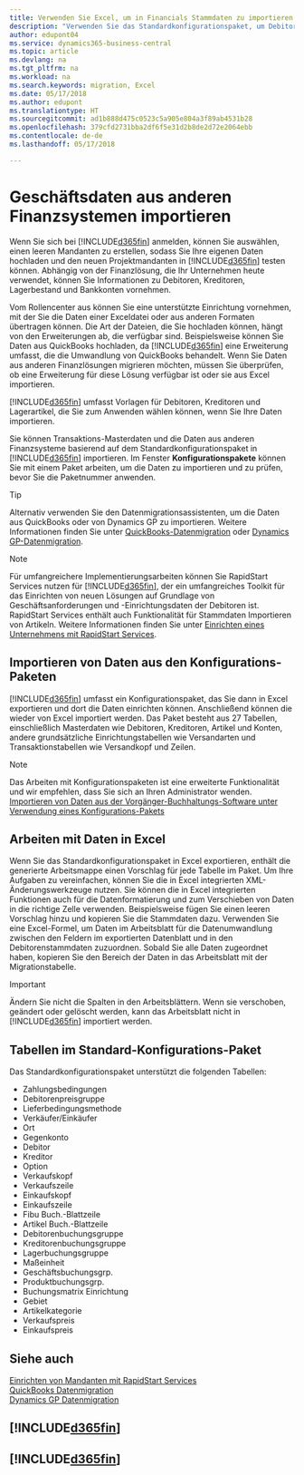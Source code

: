 ```yaml
---
title: Verwenden Sie Excel, um in Financials Stammdaten zu importieren | Microsoft Docs
description: "Verwenden Sie das Standardkonfigurationspaket, um Debitorendaten in Excel hinzuzufügen und Daten nach Business Central zu importieren."
author: edupont04
ms.service: dynamics365-business-central
ms.topic: article
ms.devlang: na
ms.tgt_pltfrm: na
ms.workload: na
ms.search.keywords: migration, Excel
ms.date: 05/17/2018
ms.author: edupont
ms.translationtype: HT
ms.sourcegitcommit: ad1b888d475c0523c5a905e804a3f89ab4531b28
ms.openlocfilehash: 379cfd2731bba2df6f5e31d2b8de2d72e2064ebb
ms.contentlocale: de-de
ms.lasthandoff: 05/17/2018

---
```

# <a name="importing-business-data-from-other-finance-systems"></a>Geschäftsdaten aus anderen Finanzsystemen importieren
Wenn Sie sich bei [!INCLUDE[d365fin](includes/d365fin_md.md)] anmelden, können Sie auswählen, einen leeren Mandanten zu erstellen, sodass Sie Ihre eigenen Daten hochladen und den neuen Projektmandanten in [!INCLUDE[d365fin](includes/d365fin_md.md)] testen können. Abhängig von der Finanzlösung, die Ihr Unternehmen heute verwendet, können Sie Informationen zu Debitoren, Kreditoren, Lagerbestand und Bankkonten vornehmen.  

Vom Rollencenter aus können Sie eine unterstützte Einrichtung vornehmen, mit der Sie die Daten einer Exceldatei oder aus anderen Formaten übertragen können. Die Art der Dateien, die Sie hochladen können, hängt von den Erweiterungen ab, die verfügbar sind. Beispielsweise können Sie Daten aus QuickBooks hochladen, da [!INCLUDE[d365fin](includes/d365fin_md.md)] eine Erweiterung umfasst, die die Umwandlung von QuickBooks behandelt. Wenn Sie Daten aus anderen Finanzlösungen migrieren möchten, müssen Sie überprüfen, ob eine Erweiterung für diese Lösung verfügbar ist oder sie aus Excel importieren.  

[!INCLUDE[d365fin](includes/d365fin_md.md)] umfasst Vorlagen für Debitoren, Kreditoren und Lagerartikel, die Sie zum Anwenden wählen können, wenn Sie Ihre Daten importieren.

Sie können Transaktions-Masterdaten und die Daten aus anderen Finanzsysteme basierend auf dem Standardkonfigurationspaket in [!INCLUDE[d365fin](includes/d365fin_md.md)] importieren. Im Fenster **Konfigurationspakete** können Sie mit einem Paket arbeiten, um die Daten zu importieren und zu prüfen, bevor Sie die Paketnummer anwenden.  

> [!TIP]  
> Alternativ verwenden Sie den Datenmigrationsassistenten, um die Daten aus QuickBooks oder von Dynamics GP zu importieren. Weitere Informationen finden Sie unter [QuickBooks-Datenmigration](ui-extensions-quickbooks-data-migration.md) oder [Dynamics GP-Datenmigration](ui-extensions-dynamicsgp-data-migration.md).

> [!NOTE]  
> Für umfangreichere Implementierungsarbeiten können Sie RapidStart Services nutzen für [!INCLUDE[d365fin](includes/d365fin_md.md)], der ein umfangreiches Toolkit für das Einrichten von neuen Lösungen auf Grundlage von Geschäftsanforderungen und -Einrichtungsdaten der Debitoren ist. RapidStart Services enthält auch Funktionalität für Stammdaten Importieren von Artikeln. Weitere Informationen finden Sie unter [Einrichten eines Unternehmens mit RapidStart Services](admin-set-up-a-company-with-rapidstart.md).

## <a name="importing-data-from-configuration-packages"></a>Importieren von Daten aus den Konfigurations-Paketen
[!INCLUDE[d365fin](includes/d365fin_md.md)] umfasst ein Konfigurationspaket, das Sie dann in Excel exportieren und dort die Daten einrichten können. Anschließend können die wieder von Excel importiert werden. Das Paket besteht aus 27 Tabellen, einschließlich Masterdaten wie Debitoren, Kreditoren, Artikel und Konten, andere grundsätzliche Einrichtungstabellen wie Versandarten und Transaktionstabellen wie Versandkopf und Zeilen.  

> [!NOTE]  
>   Das Arbeiten mit Konfigurationspaketen ist eine erweiterte Funktionalität und wir empfehlen, dass Sie sich an Ihren Administrator wenden. [Importieren von Daten aus der Vorgänger-Buchhaltungs-Software unter Verwendung eines Konfigurations-Pakets](across-import-data-configuration-packages.md)

## <a name="working-with-data-in-excel"></a>Arbeiten mit Daten in Excel
Wenn Sie das Standardkonfigurationspaket in Excel exportieren, enthält die generierte Arbeitsmappe einen Vorschlag für jede Tabelle im Paket. Um Ihre Aufgaben zu vereinfachen, können Sie die in Excel integrierten XML-Änderungswerkzeuge nutzen. Sie können die in Excel integrierten Funktionen auch für die Datenformatierung und zum Verschieben von Daten in die richtige Zelle verwenden. Beispielsweise fügen Sie einen leeren Vorschlag hinzu und kopieren Sie die Stammdaten dazu. Verwenden Sie eine Excel-Formel, um Daten im Arbeitsblatt für die Datenumwandlung zwischen den Feldern im exportierten Datenblatt und in den Debitorenstammdaten zuzuordnen. Sobald Sie alle Daten zugeordnet haben, kopieren Sie den Bereich der Daten in das Arbeitsblatt mit der Migrationstabelle.  

> [!IMPORTANT]  
>  Ändern Sie nicht die Spalten in den Arbeitsblättern. Wenn sie verschoben, geändert oder gelöscht werden, kann das Arbeitsblatt nicht in [!INCLUDE[d365fin](includes/d365fin_md.md)] importiert werden.

## <a name="tables-in-the-default-configuration-package"></a>Tabellen im Standard-Konfigurations-Paket
Das Standardkonfigurationspaket unterstützt die folgenden Tabellen:

-   Zahlungsbedingungen
-   Debitorenpreisgruppe
-   Lieferbedingungsmethode
-   Verkäufer/Einkäufer
-   Ort
-   Gegenkonto
-   Debitor
-   Kreditor
-   Option
-   Verkaufskopf
-   Verkaufszeile
-   Einkaufskopf
-   Einkaufszeile
-   Fibu Buch.-Blattzeile
-   Artikel Buch.-Blattzeile
-   Debitorenbuchungsgruppe
-   Kreditorenbuchungsgruppe
-   Lagerbuchungsgruppe
-   Maßeinheit
-   Geschäftsbuchungsgrp.
-   Produktbuchungsgrp.
-   Buchungsmatrix Einrichtung
-   Gebiet
-   Artikelkategorie
-   Verkaufspreis
-   Einkaufspreis

## <a name="see-also"></a>Siehe auch
[Einrichten von Mandanten mit RapidStart Services](admin-set-up-a-company-with-rapidstart.md)  
[QuickBooks Datenmigration](ui-extensions-quickbooks-data-migration.md)  
[Dynamics GP Datenmigration](ui-extensions-dynamicsgp-data-migration.md)  

## [!INCLUDE[d365fin](includes/free_trial_md.md)]  
## [!INCLUDE[d365fin](includes/training_link_md.md)]

